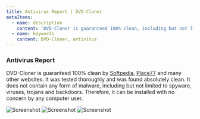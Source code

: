 ```yaml
---
title: Antivirus Report | DVD-Cloner
metaItems:
  - name: description
    content: 'DVD-Cloner is guaranteed 100% clean, including but not limited to: spyware, viruses, trojans and backdoors'
  - name: keywords
    content: DVD-Cloner, antivirus
---
```


### Antivirus Report

DVD-Cloner is guaranteed 100% clean by [ Softpedia](https://www.softpedia.com/get/CD-DVD-Tools/CD-DVD-Rip-Other-Tools/DVDCloner.shtml), [Place77](http://www.place77.com/dvd-cloner-platinum-40501.html) and many other websites. It was tested thoroughly and was found absolutely clean. It does not contain any form of malware, including but not limited to spyware, viruses, trojans and backdoors. Therefore, it can be installed with no concern by any computer user.

![Screenshot]({imageUrl}100clean.jpg)
![Screenshot]({imageUrl}softpedia_clean.gif)
![Screenshot]({imageUrl}place77_clean.jpg)